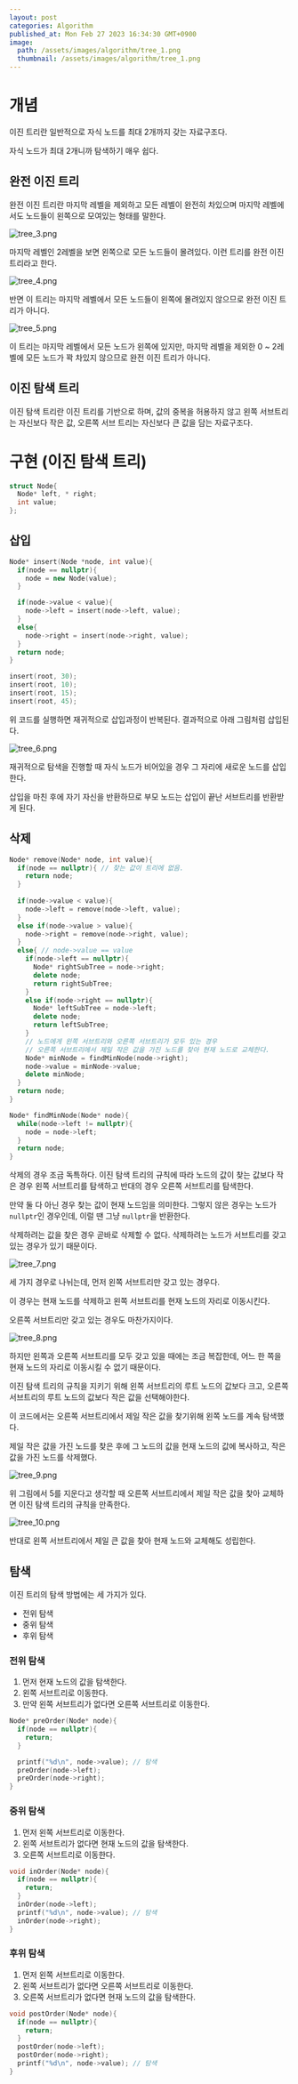 ```yaml
---
layout: post
categories: Algorithm
published_at: Mon Feb 27 2023 16:34:30 GMT+0900
image: 
  path: /assets/images/algorithm/tree_1.png
  thumbnail: /assets/images/algorithm/tree_1.png
---
```


# 개념

이진 트리란 일반적으로 자식 노드를 최대 2개까지 갖는 자료구조다.

자식 노드가 최대 2개니까 탐색하기 매우 쉽다. 

## 완전 이진 트리

완전 이진 트리란 마지막 레벨을 제외하고 모든 레벨이 완전히 차있으며 마지막 레벨에서도 노드들이 왼쪽으로 모여있는 형태를 말한다.

![tree_3.png](/assets/images/algorithm/tree_3.png)

마지막 레벨인 2레벨을 보면 왼쪽으로 모든 노드들이 몰려있다. 이런 트리를 완전 이진 트리라고 한다.

![tree_4.png](/assets/images/algorithm/tree_4.png)

반면 이 트리는 마지막 레벨에서 모든 노드들이 왼쪽에 몰려있지 않으므로 완전 이진 트리가 아니다.

![tree_5.png](/assets/images/algorithm/tree_5.png)

이 트리는 마지막 레벨에서 모든 노드가 왼쪽에 있지만, 마지막 레벨을 제외한 0 ~ 2레벨에 모든 노드가 꽉 차있지 않으므로 완전 이진 트리가 아니다.

## 이진 탐색 트리

이진 탐색 트리란 이진 트리를 기반으로 하며, 값의 중복을 허용하지 않고 왼쪽 서브트리는 자신보다 작은 값, 오른쪽 서브 트리는 자신보다 큰 값을 담는 자료구조다.

# 구현 (이진 탐색 트리)

```cpp
struct Node{
  Node* left, * right;
  int value;
};
```

## 삽입

```cpp
Node* insert(Node *node, int value){
  if(node == nullptr){
    node = new Node(value);
  }

  if(node->value < value){
    node->left = insert(node->left, value);
  }
  else{
    node->right = insert(node->right, value);
  }
  return node;
}

insert(root, 30);
insert(root, 10);
insert(root, 15);
insert(root, 45);
```
위 코드를 실행하면 재귀적으로 삽입과정이 반복된다. 결과적으로 아래 그림처럼 삽입된다.

![tree_6.png](/assets/images/algorithm/tree_6.png)

재귀적으로 탐색을 진행할 때 자식 노드가 비어있을 경우 그 자리에 새로운 노드를 삽입한다.

삽입을 마친 후에 자기 자신을 반환하므로 부모 노드는 삽입이 끝난 서브트리를 반환받게 된다. 

## 삭제

```cpp
Node* remove(Node* node, int value){
  if(node == nullptr){ // 찾는 값이 트리에 없음.
    return node;
  }
  
  if(node->value < value){
    node->left = remove(node->left, value);
  }
  else if(node->value > value){
    node->right = remove(node->right, value);
  }
  else{ // node->value == value
    if(node->left == nullptr){
      Node* rightSubTree = node->right;
      delete node;
      return rightSubTree;
    }
    else if(node->right == nullptr){
      Node* leftSubTree = node->left;
      delete node;
      return leftSubTree;
    }
    // 노드에게 왼쪽 서브트리와 오른쪽 서브트리가 모두 있는 경우
    // 오른쪽 서브트리에서 제일 작은 값을 가진 노드를 찾아 현재 노드로 교체한다.
    Node* minNode = findMinNode(node->right);
    node->value = minNode->value;
    delete minNode;
  }
  return node;
}

Node* findMinNode(Node* node){
  while(node->left != nullptr){
    node = node->left;
  }
  return node;
}
```

삭제의 경우 조금 독특하다. 이진 탐색 트리의 규칙에 따라 노드의 값이 찾는 값보다 작은 경우 왼쪽 서브트리를 탐색하고 반대의 경우 오른쪽 서브트리를 탐색한다.

만약 둘 다 아닌 경우 찾는 값이 현재 노드임을 의미한다. 그렇지 않은 경우는 노드가 `nullptr`인 경우인데, 이럴 땐 그냥 `nullptr`을 반환한다.

삭제하려는 값을 찾은 경우 곧바로 삭제할 수 없다. 삭제하려는 노드가 서브트리를 갖고 있는 경우가 있기 때문이다. 

![tree_7.png](/assets/images/algorithm/tree_7.png)

세 가지 경우로 나뉘는데, 먼저 왼쪽 서브트리만 갖고 있는 경우다.

이 경우는 현재 노드를 삭제하고 왼쪽 서브트리를 현재 노드의 자리로 이동시킨다.

오른쪽 서브트리만 갖고 있는 경우도 마찬가지이다.

![tree_8.png](/assets/images/algorithm/tree_8.png)

하지만 왼쪽과 오른쪽 서브트리를 모두 갖고 있을 때에는 조금 복잡한데, 어느 한 쪽을 현재 노드의 자리로 이동시킬 수 없기 때문이다.

이진 탐색 트리의 규칙을 지키기 위해 왼쪽 서브트리의 루트 노드의 값보다 크고, 오른쪽 서브트리의 루트 노드의 값보다 작은 값을 선택해야한다.

이 코드에서는 오른쪽 서브트리에서 제일 작은 값을 찾기위해 왼쪽 노드를 계속 탐색했다. 

제일 작은 값을 가진 노드를 찾은 후에 그 노드의 값을 현재 노드의 값에 복사하고, 작은 값을 가진 노드를 삭제했다.

![tree_9.png](/assets/images/algorithm/tree_9.png)

위 그림에서 5를 지운다고 생각할 때 오른쪽 서브트리에서 제일 작은 값을 찾아 교체하면 이진 탐색 트리의 규칙을 만족한다.

![tree_10.png](/assets/images/algorithm/tree_10.png)

반대로 왼쪽 서브트리에서 제일 큰 값을 찾아 현재 노드와 교체해도 성립한다.

## 탐색

이진 트리의 탐색 방법에는 세 가지가 있다.

- 전위 탐색
- 중위 탐색
- 후위 탐색

### 전위 탐색

1. 먼저 현재 노드의 값을 탐색한다.
2. 왼쪽 서브트리로 이동한다. 
3. 만약 왼쪽 서브트리가 없다면 오른쪽 서브트리로 이동한다.

```cpp
Node* preOrder(Node* node){
  if(node == nullptr){
    return;
  }

  printf("%d\n", node->value); // 탐색
  preOrder(node->left);
  preOrder(node->right);
}
```

### 중위 탐색

1. 먼저 왼쪽 서브트리로 이동한다.
2. 왼쪽 서브트리가 없다면 현재 노드의 값을 탐색한다.
3. 오른쪽 서브트리로 이동한다.

```cpp
void inOrder(Node* node){
  if(node == nullptr){
    return;
  }
  inOrder(node->left);
  printf("%d\n", node->value); // 탐색
  inOrder(node->right);
}
```

### 후위 탐색

1. 먼저 왼쪽 서브트리로 이동한다.
2. 왼쪽 서브트리가 없다면 오른쪽 서브트리로 이동한다.
3. 오른쪽 서브트리가 없다면 현재 노드의 값을 탐색한다.

```cpp
void postOrder(Node* node){
  if(node == nullptr){
    return;
  }
  postOrder(node->left);
  postOrder(node->right);
  printf("%d\n", node->value); // 탐색
}
```

